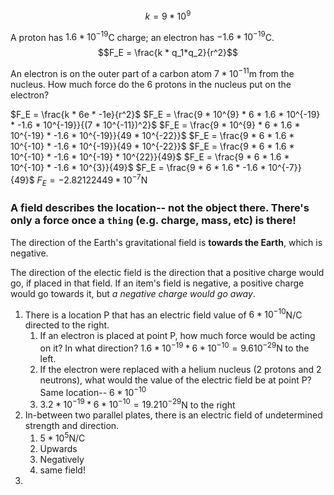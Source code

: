 $$k = 9 * 10^{9}$$

A proton has $1.6 * 10^{-19}$C charge; an electron has $-1.6 * 10^{-19}$C.
$$F_E = \frac{k * q_1*q_2}{r^2}$$

An electron is on the outer part of a carbon atom $7 * 10^{-11}$m from the nucleus. How much force do the 6 protons in the nucleus put on the electron?

$F_E = \frac{k * 6e * -1e}{r^2}$
$F_E = \frac{9 * 10^{9} * 6 * 1.6 * 10^{-19} * -1.6 * 10^{-19}}{(7 * 10^{-11})^2}$
$F_E = \frac{9 * 10^{9} * 6 * 1.6 * 10^{-19} * -1.6 * 10^{-19}}{49 * 10^{-22}}$
$F_E = \frac{9 * 6 * 1.6 * 10^{-10} * -1.6 * 10^{-19}}{49 * 10^{-22}}$
$F_E = \frac{9 * 6 * 1.6 * 10^{-10} * -1.6 * 10^{-19} * 10^{22}}{49}$
$F_E = \frac{9 * 6 * 1.6 * 10^{-10} * -1.6 * 10^{3}}{49}$
$F_E = \frac{9 * 6 * 1.6 * -1.6 * 10^{-7}}{49}$
$F_E = -2.82122449 * 10^{-7}$N

### A field describes the **location**-- not the object there. There's only a force once a `thing` (e.g. charge, mass, etc) is there!

The direction of the Earth's gravitational field is **towards the Earth**, which is negative. 

The direction of the electic field is the direction that a positive charge would go, if placed in that field. If an item's field is negative, a positive charge would go towards it, but *a negative charge would go away*.

1) There is a location P that has an electric field value of $6 * 10^{-10}$N/C directed to the right.
	1) If an electron is placed at point P, how much force would be acting on it? In what direction? $1.6 * 10^{-19} * 6 * 10^{-10} = 9.6 10^{-29}$N to the left.
	2) If the electron were replaced with a helium nucleus (2 protons and 2 neutrons), what would the value of the electric field be at point P? Same location-- $6 * 10^{-10}$
	3) $3.2 * 10^{-19} * 6 * 10^{-10} = 19.2 10^{-29}$N to the right
2) In-between two parallel plates, there is an electric field of undetermined strength and direction.
	1) $5 * 10^{5}$N/C
	2) Upwards
	3) Negatively
	4) same field!
3) 